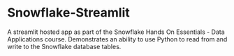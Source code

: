 # Snowflake-Streamlit 
A streamlit hosted app as part of the Snowflake Hands On Essentials - Data Applications course. Demonstrates an ability to use Python to read from and write to the Snowflake database tables.
